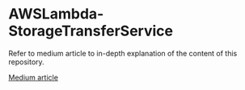 # AWSLambda-StorageTransferService

Refer to medium article to in-depth explanation of the content of this repository.

[Medium article](https://stefanopassador.medium.com/move-data-from-aws-s3-to-gcp-cloud-storage-using-aws-lambda-and-gcp-storage-transfer-service-d33b937bc435)
